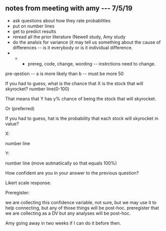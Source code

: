 ## notes from meeting with amy --- 7/5/19

- ask questions about how they rate probablitles
- put on number lines
- get to predict results 
- reread all the prior literature (Newell study, Amy study
- do the analsis for variance (it may tell us something about the cause of differences -- is it everybody or is it individual difference. 
- - - prereg,  code, 
change, wording -- instrctions need to change. 


pre-qestion -- a is more likely than b -- must be more 50

If you had to guess, what is the chance that X is the stock that will skyrocket?
number line(0-100)

That means that Y has y% chance of being the stock that will skyrocket. 

Or (preferred)

If you had to guess, hat is the probability that each stock will skyrocket in value?

X:

number line

Y:

number line (move autmatiically so that equals 100%)

How confident are you in your answer to the previous question?

Likert scale response. 

Preregister:

we are collecting this confidence variable, not sure, but we may use it to help connecting, but any of those things will be post-hoc. preregister that we are collecting as a DV but any analyses will be post-hoc. 

Amy going away in two weeks if I can do it before then. 
